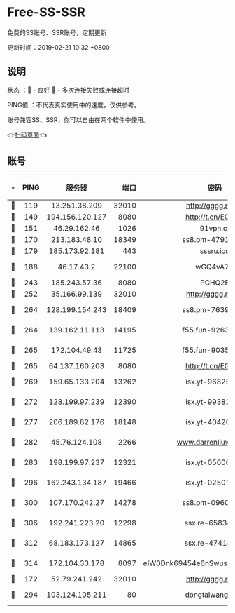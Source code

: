 # Free-SS-SSR

免费的SS账号、SSR账号，定期更新

更新时间：2019-02-21 10:32 +0800

## 说明

状态     ：🙂 - 良好 🙁 - 多次连接失败或连接超时

PING值   ：不代表真实使用中的速度，仅供参考。

账号兼容SS、SSR，你可以自由在两个软件中使用。

👉[扫码页面](https://liesauer.github.io/free-ss-ssr.github.io/)👈

## 账号

|-|PING|服务器|端口|密码|加密方式|区域|
|:----:|:----:|:-----:|-----:|:----:|:----:|:----:|
|🙂|119|13.251.38.209|32010|http://gggg.rocks|chacha20|SG|
|🙂|149|194.156.120.127|8080|http://t.cn/EGJIyrl|rc4-md5|RU|
|🙂|151|46.29.162.46|1026|91vpn.cf|rc4-md5|RU|
|🙂|170|213.183.48.10|18349|ss8.pm-47913593|rc4-md5|RU|
|🙂|179|185.173.92.181|443|sssru.icu|rc4-md5|RU|
|🙂|188|46.17.43.2|22100|wGQ4vA7D|aes-256-gcm|RU|
|🙂|243|185.243.57.36|8080|PCHQ2E|rc4-md5|US|
|🙂|252|35.166.99.139|32010|http://gggg.rocks|chacha20|US|
|🙂|264|128.199.154.243|18409|ss8.pm-76398770|aes-256-cfb|SG|
|🙂|264|139.162.11.113|14195|f55.fun-92630692|aes-256-cfb|SG|
|🙂|265|172.104.49.43|11725|f55.fun-90356904|aes-256-cfb|SG|
|🙂|265|64.137.160.203|8080|http://t.cn/EGJIyrl|rc4-md5|CA|
|🙂|269|159.65.133.204|13262|isx.yt-96825730|aes-256-cfb|SG|
|🙂|272|128.199.97.239|12390|isx.yt-99382145|aes-256-cfb|SG|
|🙂|277|206.189.82.176|18148|isx.yt-40420921|aes-256-cfb|SG|
|🙂|282|45.76.124.108|2266|www.darrenliuwei.com|aes-256-cfb|AU|
|🙂|283|198.199.97.237|12321|isx.yt-05606768|aes-256-cfb|US|
|🙂|296|162.243.134.187|19466|isx.yt-02501963|aes-256-cfb|US|
|🙂|300|107.170.242.27|14278|ss8.pm-09602432|aes-256-cfb|US|
|🙂|306|192.241.223.20|12298|ssx.re-65834373|aes-256-cfb|US|
|🙂|312|68.183.173.127|14865|ssx.re-47418589|aes-256-cfb|US|
|🙂|314|172.104.33.178|8097|eIW0Dnk69454e6nSwuspv9DmS201tQ0D|aes-256-cfb|SG|
|🙂|172|52.79.241.242|32010|http://gggg.rocks|chacha20|KR|
|🙂|294|103.124.105.211|80|dongtaiwang.com|aes-256-cfb|US|
